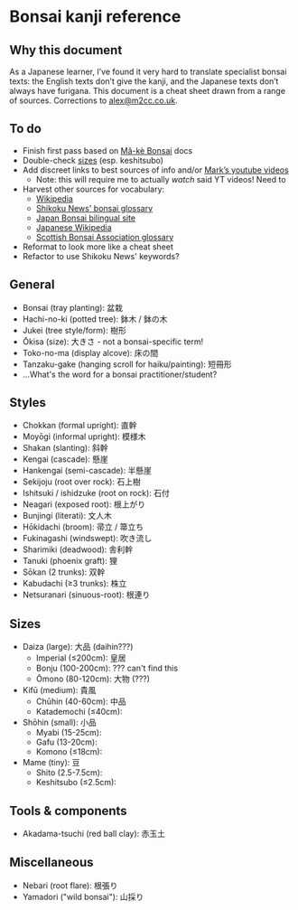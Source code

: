 # Bonsai kanji reference

## Why this document
As a Japanese learner, I’ve found it very hard to translate specialist bonsai texts: the English texts don’t give the kanji, and the Japanese texts don’t always have furigana.  This document is a cheat sheet drawn from a range of sources.  Corrections to [alex@m2cc.co.uk](mailto:alex@m2cc.co.uk).

## To do
+ Finish first pass based on [Mă-kè Bonsai](https://www.makebonsai.com/) docs
+ Double-check [sizes](https://en.wikipedia.org/wiki/Bonsai#Size_classifications) (esp. keshitsubo)
+ Add discreet links to best sources of info and/or [Mark’s youtube videos](https://youtube.com/c/MaKeBonsai)
  - Note: this will require me to actually *watch* said YT videos!  Need to 
+ Harvest other sources for vocabulary:
  - [Wikipedia](https://en.wikipedia.org/wiki/Bonsai)
  - [Shikoku News' bonsai glossary](https://bonsai.shikoku-np.co.jp/en/word/)
  - [Japan Bonsai bilingual site](https://www.japan-bonsai.jp/en/)
  - [Japanese Wikipedia](https://ja.wikipedia.org/wiki/Category:%E7%9B%86%E6%A0%BD)
  - [Scottish Bonsai Association glossary](http://www.scottishbonsai.org/page.cfm?kicker=Bonsai_Terms&page=23)
+ Reformat to look more like a cheat sheet
+ Refactor to use Shikoku News' keywords?

## General
+ Bonsai (tray planting): 盆栽
+ Hachi-no-ki (potted tree): 鉢木 / 鉢の木
+ Jukei (tree style/form):  樹形
+ Ōkisa (size): 大きさ - not a bonsai-specific term!
+ Toko-no-ma (display alcove): 床の間
+ Tanzaku-gake (hanging scroll for haiku/painting): 短冊形
+ ...What's the word for a bonsai practitioner/student?

## Styles
+ Chokkan (formal upright): 直幹
+ Moyōgi (informal upright): 模様木
+ Shakan (slanting): 斜幹
+ Kengai (cascade): 懸崖
+ Hankengai (semi-cascade): 半懸崖
+ Sekijoju (root over rock): 石上樹
+ Ishitsuki / ishidzuke (root on rock): 石付
+ Neagari (exposed root): 根上がり
+ Bunjingi (literati): 文人木
+ Hōkidachi (broom): 帚立 / 箒立ち
+ Fukinagashi (windswept): 吹き流し
+ Sharimiki (deadwood): 舎利幹
+ Tanuki (phoenix graft): 狸
+ Sōkan (2 trunks): 双幹
+ Kabudachi (≥3 trunks): 株立
+ Netsuranari (sinuous-root): 根連り

## Sizes
+ Daiza (large): 大品 (daihin???)
  - Imperial (≤200cm): 皇居
  - Bonju (100-200cm): ??? can't find this
  - Ōmono (80-120cm): 大物 (???)
+ Kifū (medium): 貴風
  - Chūhin (40-60cm): 中品
  - Katademochi (≤40cm):
+ Shōhin (small): 小品
  - Myabi (15-25cm):
  - Gafu (13-20cm):
  - Komono (≤18cm):
+ Mame (tiny):  豆
  - Shito (2.5-7.5cm):
  - Keshitsubo (≤2.5cm):

## Tools & components
+ Akadama-tsuchi (red ball clay): 赤玉土

## Miscellaneous
+ Nebari (root flare): 根張り
+ Yamadori ("wild bonsai"): 山採り
